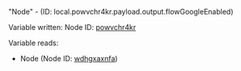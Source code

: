 "Node" - (ID: local.powvchr4kr.payload.output.flowGoogleEnabled)

Variable written:
Node ID: [powvchr4kr](../nodes/powvchr4kr.md)

Variable reads:
* Node (Node ID: [wdhgxaxnfa](../nodes/wdhgxaxnfa.md))
